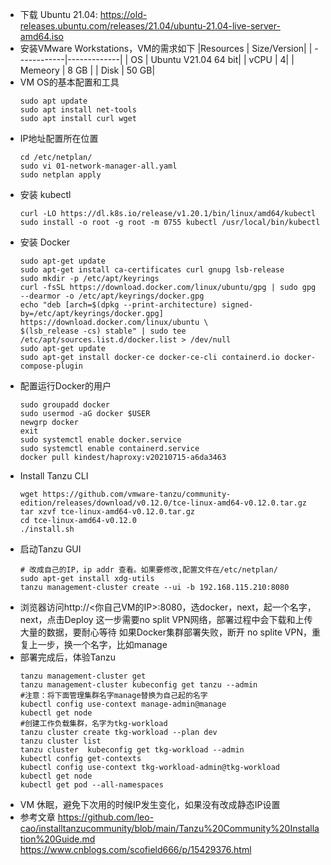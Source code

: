 - 下载 Ubuntu 21.04: 
  https://old-releases.ubuntu.com/releases/21.04/ubuntu-21.04-live-server-amd64.iso
- 安装VMware Workstations，VM的需求如下
  |Resources   | Size/Version|
  | ------------|-------------|
  | OS          | Ubuntu V21.04 64 bit|
  | vCPU        | 4|
  | Memeory     | 8 GB |
  | Disk        | 50 GB|
- VM OS的基本配置和工具
  ```
  sudo apt update
  sudo apt install net-tools 
  sudo apt install curl wget
  ```
- IP地址配置所在位置
  ```
  cd /etc/netplan/
  sudo vi 01-network-manager-all.yaml
  sudo netplan apply
  ```
- 安装 kubectl
  ```
  curl -LO https://dl.k8s.io/release/v1.20.1/bin/linux/amd64/kubectl
  sudo install -o root -g root -m 0755 kubectl /usr/local/bin/kubectl
  ```
- 安装 Docker
  ```
  sudo apt-get update
  sudo apt-get install ca-certificates curl gnupg lsb-release
  sudo mkdir -p /etc/apt/keyrings
  curl -fsSL https://download.docker.com/linux/ubuntu/gpg | sudo gpg --dearmor -o /etc/apt/keyrings/docker.gpg
  echo "deb [arch=$(dpkg --print-architecture) signed-by=/etc/apt/keyrings/docker.gpg] https://download.docker.com/linux/ubuntu \
  $(lsb_release -cs) stable" | sudo tee /etc/apt/sources.list.d/docker.list > /dev/null
  sudo apt-get update
  sudo apt-get install docker-ce docker-ce-cli containerd.io docker-compose-plugin
  ```
- 配置运行Docker的用户
  ```
  sudo groupadd docker
  sudo usermod -aG docker $USER
  newgrp docker
  exit
  sudo systemctl enable docker.service
  sudo systemctl enable containerd.service
  docker pull kindest/haproxy:v20210715-a6da3463
  ```
- Install Tanzu CLI 
  ```
  wget https://github.com/vmware-tanzu/community-edition/releases/download/v0.12.0/tce-linux-amd64-v0.12.0.tar.gz
  tar xzvf tce-linux-amd64-v0.12.0.tar.gz
  cd tce-linux-amd64-v0.12.0
  ./install.sh
  ```
- 启动Tanzu GUI
  ```
  # 改成自己的IP，ip addr 查看。如果要修改,配置文件在/etc/netplan/
  sudo apt-get install xdg-utils
  tanzu management-cluster create --ui -b 192.168.115.210:8080
  
  ```
- 浏览器访问http://<你自己VM的IP>:8080，选docker，next，起一个名字，next，点击Deploy
  这一步需要no split VPN网络，部署过程中会下载和上传大量的数据，要耐心等待
  如果Docker集群部署失败，断开 no splite VPN，重复上一步，换一个名字，比如manage
- 部署完成后，体验Tanzu
  ```
  tanzu management-cluster get
  tanzu management-cluster kubeconfig get tanzu --admin
  #注意：将下面管理集群名字manage替换为自己起的名字
  kubectl config use-context manage-admin@manage
  kubectl get node
  #创建工作负载集群，名字为tkg-workload
  tanzu cluster create tkg-workload --plan dev
  tanzu cluster list
  tanzu cluster  kubeconfig get tkg-workload --admin
  kubectl config get-contexts
  kubectl config use-context tkg-workload-admin@tkg-workload
  kubectl get node
  kubectl get pod --all-namespaces
  ```
- VM 休眠，避免下次用的时候IP发生变化，如果没有改成静态IP设置
- 参考文章
https://github.com/leo-cao/installtanzucommunity/blob/main/Tanzu%20Community%20Installation%20Guide.md
https://www.cnblogs.com/scofield666/p/15429376.html
